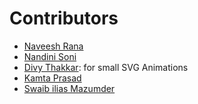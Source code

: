 <h1 align="left">
  Contributors
</h1>

- [Naveesh Rana](https://github.com/Naveeshrana22043)
- [Nandini Soni](https://tailwindcss.com/)
- [Divy Thakkar](https://greensock.com/gsap/): for small SVG Animations
- [Kamta Prasad](https://tailwindcss.com/)
- [Swaib ilias Mazumder](https://github.com/swaib22078)
